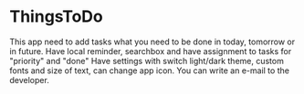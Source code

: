 # ThingsToDo

This app need to add tasks what you need to be done in today, tomorrow or in future.
Have local reminder, searchbox and have assignment to tasks for "priority" and "done"
Have settings with switch light/dark theme, custom fonts and size of text, can change app icon.
You can write an e-mail to the developer.
